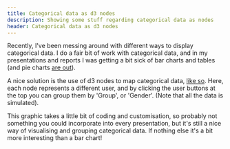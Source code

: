 ```yaml
---
title: Categorical data as d3 nodes
description: Showing some stuff regarding categorical data as nodes
header: Categorical data as d3 nodes
---
```


Recently, I've been messing around with different ways to display categorical data. I do a fair bit of work with categorical data, and in my presentations and reports I was getting a bit sick of bar charts and tables (and pie charts [are out](https://excelcharts.com/pie-charts-a-neverending-discussion)). 

A nice solution is the use of d3 nodes to map categorical data, [like so](https://bl.ocks.org/bsuthersan/5a655c4922c7490ba1b933200b0d1b71). Here, each node represents a different user, and by clicking the user buttons at the top you can group them by 'Group', or 'Gender'. (Note that all the data is simulated). 

This graphic takes a little bit of coding and customisation, so probably not something you could incorporate into every presentation, but it's still a nice way of visualising and grouping categorical data. If nothing else it's a bit more interesting than a bar chart!




  
